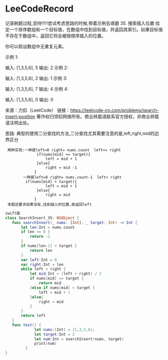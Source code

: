 # LeeCodeRecord
记录刷题过程,坚持!!!!!尝试考虑思路的时候,带着示例去琢磨
35. 搜索插入位置
给定一个排序数组和一个目标值，在数组中找到目标值，并返回其索引。如果目标值不存在于数组中，返回它将会被按顺序插入的位置。

你可以假设数组中无重复元素。

示例 1:

输入: [1,3,5,6], 5
输出: 2
示例 2:

输入: [1,3,5,6], 2
输出: 1
示例 3:

输入: [1,3,5,6], 7
输出: 4
示例 4:

输入: [1,3,5,6], 0
输出: 0

来源：力扣（LeetCode）
链接：https://leetcode-cn.com/problems/search-insert-position
著作权归领扣网络所有。商业转载请联系官方授权，非商业转载请注明出处。

思路: 
     典型的使用二分查找的方法,二分查找尤其需要注意的是,left,right,mid的边界区分

     两种实现:一种是left=0 right= nums.count  left<= right  
                  if(nums[mid] <= target){
                      left = mid + 1 
                  }else{
                      right = mid -1
                 } 
            一种是left=0 right= nums.count-1  left< right 
             if(nums[mid] < target){
                      left = mid + 1 
                  }else{
                      right = mid
                 } 
     本题还要求如果没有,找到插入的位置,故返回left
 ```swift
 swift版
 class SearchInsert_35: NSObject {
    func searchInsert(_ nums: [Int], _ target: Int) -> Int {
        let len:Int = nums.count
        if len == 0 {
            return -1
        }
        if nums[len-1] < target {
            return len
        }
        var left:Int = 0
        var right:Int = len
        while left < right {
            let mid:Int = (left + right) / 2
            if nums[mid] == target {
                return mid
            }else if nums[mid] < target {
                left = mid + 1
            }else{
                right = mid
            }
        }
        return left
    }
    func test() {
              let nums:[Int] = [1,3,5,6];
              let target:Int = 2
              let num:Int = searchInsert(nums, target)
              print(num)
          }
}
 ```
     
